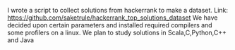 I wrote a script to collect solutions from hackerrank to make a dataset. Link: https://github.com/saketrule/hackerrank_top_solutions_dataset
We have decided upon certain parameters and installed required compilers and some profilers on a linux. We plan to study solutions in Scala,C,Python,C++ and Java
